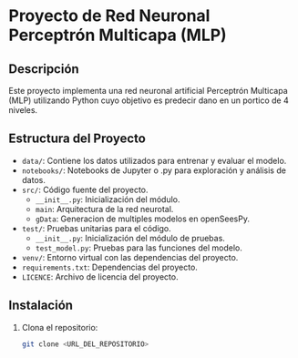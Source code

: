 # Proyecto de Red Neuronal Perceptrón Multicapa (MLP)

## Descripción

Este proyecto implementa una red neuronal artificial Perceptrón Multicapa (MLP) utilizando Python cuyo objetivo es predecir dano en un portico de 4 niveles. 

## Estructura del Proyecto

- `data/`: Contiene los datos utilizados para entrenar y evaluar el modelo.
- `notebooks/`: Notebooks de Jupyter o .py para exploración y análisis de datos.
- `src/`: Código fuente del proyecto.
  - `__init__.py`: Inicialización del módulo.
  - `main`: Arquitectura de la red neurotal.
  - `gData`: Generacion de multiples modelos en openSeesPy.
- `test/`: Pruebas unitarias para el código.
  - `__init__.py`: Inicialización del módulo de pruebas.
  - `test_model.py`: Pruebas para las funciones del modelo.
- `venv/`: Entorno virtual con las dependencias del proyecto.
- `requirements.txt`: Dependencias del proyecto.
- `LICENCE`: Archivo de licencia del proyecto.

## Instalación

1. Clona el repositorio:
   ```bash
   git clone <URL_DEL_REPOSITORIO>